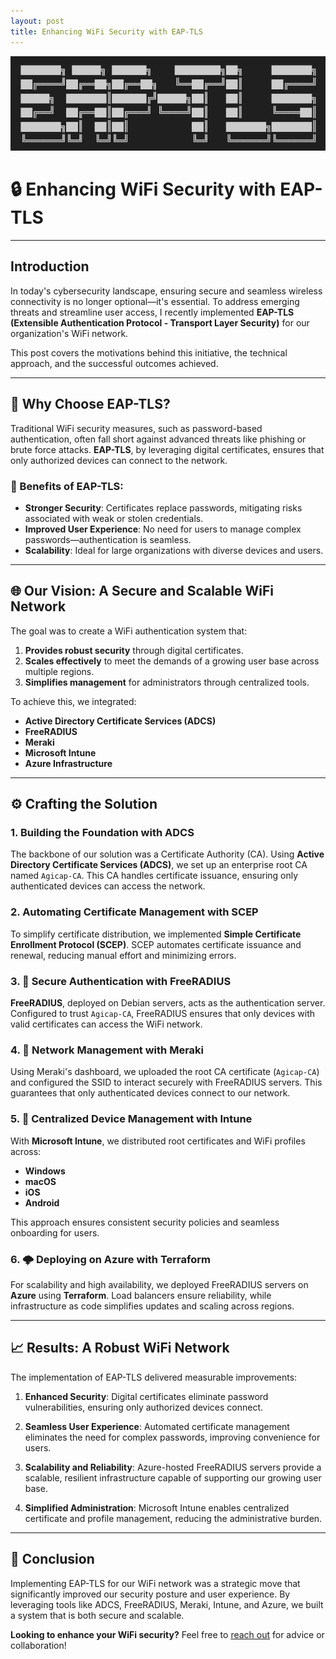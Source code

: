 ```yaml
---
layout: post
title: Enhancing WiFi Security with EAP-TLS
---
```


![EAP Ascii](/assets/eap.png "eap ascii")

# **🔒 Enhancing WiFi Security with EAP-TLS**

---

## **Introduction**

In today's cybersecurity landscape, ensuring secure and seamless wireless connectivity is no longer optional—it's essential. To address emerging threats and streamline user access, I recently implemented **EAP-TLS (Extensible Authentication Protocol - Transport Layer Security)** for our organization's WiFi network.

This post covers the motivations behind this initiative, the technical approach, and the successful outcomes achieved.

---

## **🚀 Why Choose EAP-TLS?**

Traditional WiFi security measures, such as password-based authentication, often fall short against advanced threats like phishing or brute force attacks. **EAP-TLS**, by leveraging digital certificates, ensures that only authorized devices can connect to the network.

### 🔑 Benefits of EAP-TLS:
- **Stronger Security**: Certificates replace passwords, mitigating risks associated with weak or stolen credentials.
- **Improved User Experience**: No need for users to manage complex passwords—authentication is seamless.
- **Scalability**: Ideal for large organizations with diverse devices and users.

---

## **🌐 Our Vision: A Secure and Scalable WiFi Network**

The goal was to create a WiFi authentication system that:
1. **Provides robust security** through digital certificates.
2. **Scales effectively** to meet the demands of a growing user base across multiple regions.
3. **Simplifies management** for administrators through centralized tools.

To achieve this, we integrated:
- **Active Directory Certificate Services (ADCS)**
- **FreeRADIUS**
- **Meraki**
- **Microsoft Intune**
- **Azure Infrastructure**

---

## **⚙️ Crafting the Solution**

### **1. Building the Foundation with ADCS**
The backbone of our solution was a Certificate Authority (CA). Using **Active Directory Certificate Services (ADCS)**, we set up an enterprise root CA named `Agicap-CA`. This CA handles certificate issuance, ensuring only authenticated devices can access the network.

### **2. Automating Certificate Management with SCEP**
To simplify certificate distribution, we implemented **Simple Certificate Enrollment Protocol (SCEP)**. SCEP automates certificate issuance and renewal, reducing manual effort and minimizing errors.

### **3. 🔐 Secure Authentication with FreeRADIUS**
**FreeRADIUS**, deployed on Debian servers, acts as the authentication server. Configured to trust `Agicap-CA`, FreeRADIUS ensures that only devices with valid certificates can access the WiFi network.

### **4. 📡 Network Management with Meraki**
Using Meraki's dashboard, we uploaded the root CA certificate (`Agicap-CA`) and configured the SSID to interact securely with FreeRADIUS servers. This guarantees that only authenticated devices connect to our network.

### **5. 📱 Centralized Device Management with Intune**
With **Microsoft Intune**, we distributed root certificates and WiFi profiles across:
- **Windows**
- **macOS**
- **iOS**
- **Android**

This approach ensures consistent security policies and seamless onboarding for users.

### **6. 🌩️ Deploying on Azure with Terraform**
For scalability and high availability, we deployed FreeRADIUS servers on **Azure** using **Terraform**. Load balancers ensure reliability, while infrastructure as code simplifies updates and scaling across regions.

---

## **📈 Results: A Robust WiFi Network**

The implementation of EAP-TLS delivered measurable improvements:

1. **Enhanced Security**:
   Digital certificates eliminate password vulnerabilities, ensuring only authorized devices connect.

2. **Seamless User Experience**:
   Automated certificate management eliminates the need for complex passwords, improving convenience for users.

3. **Scalability and Reliability**:
   Azure-hosted FreeRADIUS servers provide a scalable, resilient infrastructure capable of supporting our growing user base.

4. **Simplified Administration**:
   Microsoft Intune enables centralized certificate and profile management, reducing the administrative burden.

---

## **🏁 Conclusion**

Implementing EAP-TLS for our WiFi network was a strategic move that significantly improved our security posture and user experience. By leveraging tools like ADCS, FreeRADIUS, Meraki, Intune, and Azure, we built a system that is both secure and scalable.

**Looking to enhance your WiFi security?** Feel free to [reach out](./contact/) for advice or collaboration!